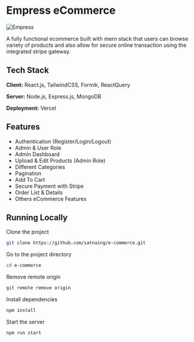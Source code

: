 
# Empress eCommerce

![Empress](https://res.cloudinary.com/dqscrfky2/image/upload/v1681562399/Mockup_2_rubh08.png)

A fully functional ecommerce built with mern stack that users can browse variety of products and also allow for secure online transaction using the integrated stripe gateway.

## Tech Stack

**Client:** React.js, TailwindCSS, Formik, ReactQuery

**Server:** Node.js, Express.js, MongoDB

**Deployment:** Vercel


## Features

- Authentication (Register/Login/Logout)
- Admin & User Role
- Admin Dashboard
- Upload & Edit Products (Admin Role)
- Different Categories
- Pagination
- Add To Cart
- Secure Payment with Stripe
- Order List & Details
- Others eCommerce Features

## Running Locally

Clone the project

```bash
git clone https://github.com/satnaing/e-commerce.git
```

Go to the project directory

```bash
cd e-commerce
```

Remove remote origin

```bash
git remote remove origin
```

Install dependencies

```bash
npm install
```

Start the server

```bash
npm run start
```


